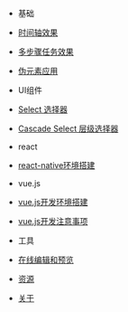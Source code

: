 - 基础
<!--  - [左右布局之配置](notes/left-right-layout-config.md) -->
 - [时间轴效果](notes/timeline.md)
 - [多步骤任务效果](notes/step-progressbar.md)
 - [伪元素应用](notes/pseudo-element.md)
 
- UI组件
 - [Select 选择器](components/select.md)
<!--  - [Tree 树形控件](components/tree.md) -->
 - [Cascade Select 层级选择器](components/casecade-select.md)
<!--  - [H5Uploader H5文件上传控件](components/h5uploader.md) -->

- react
 - [react-native环境搭建](react/react-native-get-start.md)
 
- vue.js
 - [vue.js开发环境搭建](vue/get-start.md)
 - [vue.js开发注意事项](vue/vue-notes.md)

- 工具
 - [在线编辑和预览](tool/playground.md)

- [资源](RESOURCE.md)

<!-- - [变更日志](CHANGELOG.md) -->

- [关于](ABOUT.md)